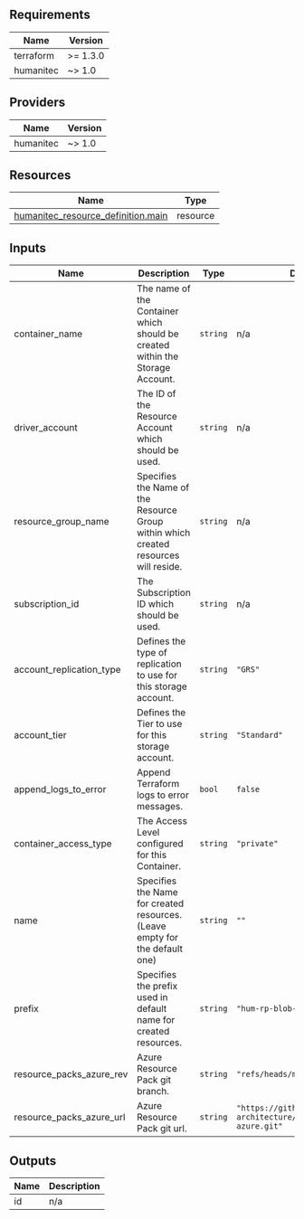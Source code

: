 <!-- BEGIN_TF_DOCS -->
## Requirements

| Name | Version |
|------|---------|
| terraform | >= 1.3.0 |
| humanitec | ~> 1.0 |

## Providers

| Name | Version |
|------|---------|
| humanitec | ~> 1.0 |

## Resources

| Name | Type |
|------|------|
| [humanitec_resource_definition.main](https://registry.terraform.io/providers/humanitec/humanitec/latest/docs/resources/resource_definition) | resource |

## Inputs

| Name | Description | Type | Default | Required |
|------|-------------|------|---------|:--------:|
| container\_name | The name of the Container which should be created within the Storage Account. | `string` | n/a | yes |
| driver\_account | The ID of the Resource Account which should be used. | `string` | n/a | yes |
| resource\_group\_name | Specifies the Name of the Resource Group within which created resources will reside. | `string` | n/a | yes |
| subscription\_id | The Subscription ID which should be used. | `string` | n/a | yes |
| account\_replication\_type | Defines the type of replication to use for this storage account. | `string` | `"GRS"` | no |
| account\_tier | Defines the Tier to use for this storage account. | `string` | `"Standard"` | no |
| append\_logs\_to\_error | Append Terraform logs to error messages. | `bool` | `false` | no |
| container\_access\_type | The Access Level configured for this Container. | `string` | `"private"` | no |
| name | Specifies the Name for created resources. (Leave empty for the default one) | `string` | `""` | no |
| prefix | Specifies the prefix used in default name for created resources. | `string` | `"hum-rp-blob-storage-ex-"` | no |
| resource\_packs\_azure\_rev | Azure Resource Pack git branch. | `string` | `"refs/heads/main"` | no |
| resource\_packs\_azure\_url | Azure Resource Pack git url. | `string` | `"https://github.com/humanitec-architecture/resource-packs-azure.git"` | no |

## Outputs

| Name | Description |
|------|-------------|
| id | n/a |
<!-- END_TF_DOCS -->